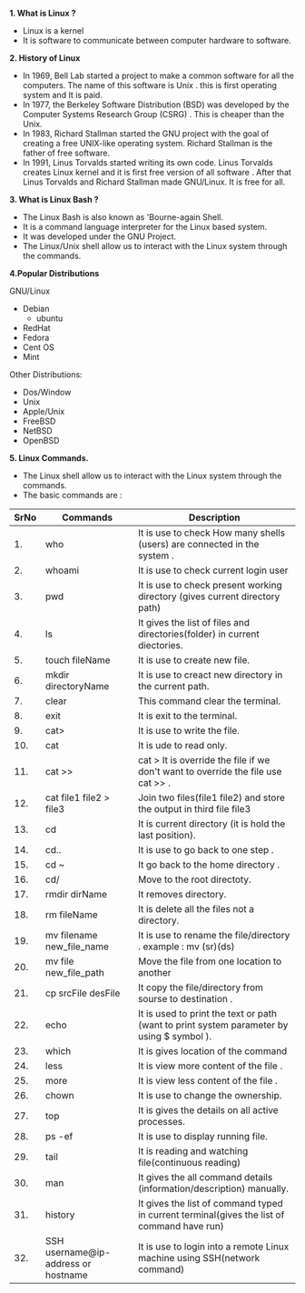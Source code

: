 **1. What is Linux ?**
 - Linux is a kernel
 - It is software to communicate between computer hardware to software.

**2. History of Linux**
- In 1969, Bell Lab started a project to make a common software for all the computers. The name of this software is Unix . this is first    operating system and It is paid.
- In 1977, the Berkeley Software Distribution (BSD) was developed by the Computer Systems Research Group (CSRG) . This is cheaper than the Unix.
- In 1983, Richard Stallman started the GNU project with the goal of creating a free UNIX-like operating system. Richard Stallman is the father of free software.
- In 1991, Linus Torvalds started writing its own code. Linus Torvalds creates Linux kernel and it is first free version of all software . After that Linus Torvalds and Richard Stallman made GNU/Linux. It is free for all.

**3. What is Linux Bash ?**
- The Linux Bash is also known as 'Bourne-again Shell. 
- It is a command language interpreter for the Linux based system.
- It was developed under the GNU Project.
- The Linux/Unix shell allow us to interact with the Linux system through the commands.


**4.Popular Distributions**

GNU/Linux
   -  Debian
      - ubuntu
   - RedHat
   - Fedora
   - Cent OS
   - Mint

Other Distributions:

- Dos/Window
- Unix
- Apple/Unix
- FreeBSD
- NetBSD
- OpenBSD

**5. Linux Commands.**
- The Linux shell allow us to interact with the Linux system through the commands.
- The basic commands are :


| SrNo   |Commands  |              Description                                                                    | 
|------- |----------|---------------------------------------------------------------------------------------------|    
|     1. | who      |It is use to check How many shells (users) are connected in the system .                     |
|     2. | whoami   |It is use to check current login user                                                        |  
|    3.  | pwd      |It is use to check present working directory (gives current directory path)                  |  
|    4.  | ls       |It gives the list of files and directories(folder) in current diectories.                    | 
|    5.  | touch fileName   |It is use to create new file.                                                                | 
|    6.  | mkdir directoryName   |It is use to creact new directory in the current path.                                       |
|    7.  |clear     |This command clear the terminal.                                                             |
|    8.  |exit      |It is exit to the terminal.                                                                  |
|    9.  | cat>     |It is use to write the file.                                                                 |
|    10. | cat      |It is ude to read only.                                                                      |
|    11. | cat >>   |cat > It is override the file if we don't want to override the file use cat >> .             |
|     12.    | cat file1 file2 > file3     |Join two files(file1 file2) and store the output in third file file3|
|    13. | cd       |It is current directory (it is hold the last position).                                      |
|    14. | cd..     |It is use to go back to one step .                                                           |
|    15. | cd ~     |It go back to the home directory .                                                           |
|     16.    |cd/|    Move to the root directoty.
|    17. | rmdir dirName   |It removes directory.                                                                        |
|    18. | rm fileName      |It is delete all the files not a directory.                                                  |
|    19. | mv filename new_file_name     |It is use to rename the file/directory . example : mv (sr)(ds)                               |
|20.     |mv file new_file_path|Move the file from one location to another
|    21. | cp srcFile desFile    |It copy the file/directory from sourse to destination .                                      |
|    22. | echo     |It is used to print the text or path (want to print system parameter by using $ symbol ).    |
|    23. | which    |It is gives location of the command                                                          |
|    24. | less     |It is view more content of the file .                                                        |
|    25. | more     |It is view less content of the file .                                                        |
|    26. | chown    |It is use to change the ownership.                                                           |
|    27. | top      |It is gives the details on all active processes.                                             |
|    28. | ps -ef   |It is use to display running file.                                                           |
|    29. | tail     |It is reading and watching file(continuous reading)                                          |
|    30. | man      |It gives the all command details (information/description) manually.                         |
|    31. |history   |It gives the list of command typed in current terminal(gives the list of command have run)   |
|    32. | SSH username@ip-address or hostname     |It is use to login into a remote Linux machine using SSH(network command)                    |































